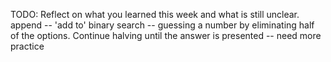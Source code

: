 TODO: Reflect on what you learned this week and what is still unclear.
append -- 'add to'
binary search -- guessing a number by eliminating half of 
the options. Continue halving until the answer is presented -- need more practice